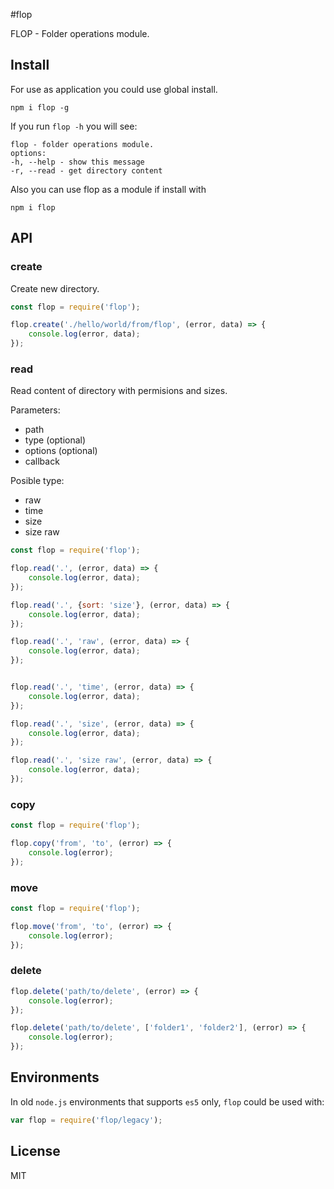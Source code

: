 #flop

FLOP - Folder operations module.

## Install
For use as application you could use global install.

```
npm i flop -g
```

If you run `flop -h` you will see:

```
flop - folder operations module.
options:
-h, --help - show this message
-r, --read - get directory content
```

Also you can use flop as a module if install with
```
npm i flop
```

## API

### create
Create new directory.

```js
const flop = require('flop');

flop.create('./hello/world/from/flop', (error, data) => {
    console.log(error, data);
});
```

### read
Read content of directory with permisions and sizes.

Parameters:
- path
- type (optional)
- options (optional)
- callback

Posible type:
- raw
- time
- size
- size raw

```js
const flop = require('flop');

flop.read('.', (error, data) => {
    console.log(error, data);
});

flop.read('.', {sort: 'size'}, (error, data) => {
    console.log(error, data);
});

flop.read('.', 'raw', (error, data) => {
    console.log(error, data);
});


flop.read('.', 'time', (error, data) => {
    console.log(error, data);
});

flop.read('.', 'size', (error, data) => {
    console.log(error, data);
});

flop.read('.', 'size raw', (error, data) => {
    console.log(error, data);
});
```

### copy

```js
const flop = require('flop');

flop.copy('from', 'to', (error) => {
    console.log(error);
});
```

### move

```js
const flop = require('flop');

flop.move('from', 'to', (error) => {
    console.log(error);
});
```

### delete

```js
flop.delete('path/to/delete', (error) => {
    console.log(error);
});

flop.delete('path/to/delete', ['folder1', 'folder2'], (error) => {
    console.log(error);
});
```

## Environments

In old `node.js` environments that supports `es5` only, `flop` could be used with:

```js
var flop = require('flop/legacy');
```

## License

MIT

